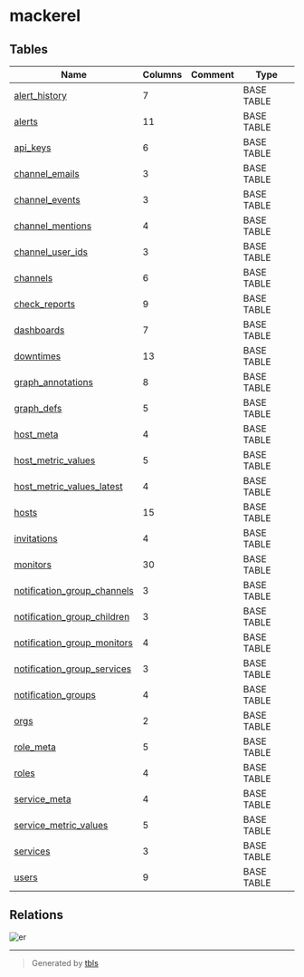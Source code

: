 # mackerel

## Tables

| Name | Columns | Comment | Type |
| ---- | ------- | ------- | ---- |
| [alert_history](alert_history.md) | 7 |  | BASE TABLE |
| [alerts](alerts.md) | 11 |  | BASE TABLE |
| [api_keys](api_keys.md) | 6 |  | BASE TABLE |
| [channel_emails](channel_emails.md) | 3 |  | BASE TABLE |
| [channel_events](channel_events.md) | 3 |  | BASE TABLE |
| [channel_mentions](channel_mentions.md) | 4 |  | BASE TABLE |
| [channel_user_ids](channel_user_ids.md) | 3 |  | BASE TABLE |
| [channels](channels.md) | 6 |  | BASE TABLE |
| [check_reports](check_reports.md) | 9 |  | BASE TABLE |
| [dashboards](dashboards.md) | 7 |  | BASE TABLE |
| [downtimes](downtimes.md) | 13 |  | BASE TABLE |
| [graph_annotations](graph_annotations.md) | 8 |  | BASE TABLE |
| [graph_defs](graph_defs.md) | 5 |  | BASE TABLE |
| [host_meta](host_meta.md) | 4 |  | BASE TABLE |
| [host_metric_values](host_metric_values.md) | 5 |  | BASE TABLE |
| [host_metric_values_latest](host_metric_values_latest.md) | 4 |  | BASE TABLE |
| [hosts](hosts.md) | 15 |  | BASE TABLE |
| [invitations](invitations.md) | 4 |  | BASE TABLE |
| [monitors](monitors.md) | 30 |  | BASE TABLE |
| [notification_group_channels](notification_group_channels.md) | 3 |  | BASE TABLE |
| [notification_group_children](notification_group_children.md) | 3 |  | BASE TABLE |
| [notification_group_monitors](notification_group_monitors.md) | 4 |  | BASE TABLE |
| [notification_group_services](notification_group_services.md) | 3 |  | BASE TABLE |
| [notification_groups](notification_groups.md) | 4 |  | BASE TABLE |
| [orgs](orgs.md) | 2 |  | BASE TABLE |
| [role_meta](role_meta.md) | 5 |  | BASE TABLE |
| [roles](roles.md) | 4 |  | BASE TABLE |
| [service_meta](service_meta.md) | 4 |  | BASE TABLE |
| [service_metric_values](service_metric_values.md) | 5 |  | BASE TABLE |
| [services](services.md) | 3 |  | BASE TABLE |
| [users](users.md) | 9 |  | BASE TABLE |

## Relations

![er](schema.svg)

---

> Generated by [tbls](https://github.com/k1LoW/tbls)
